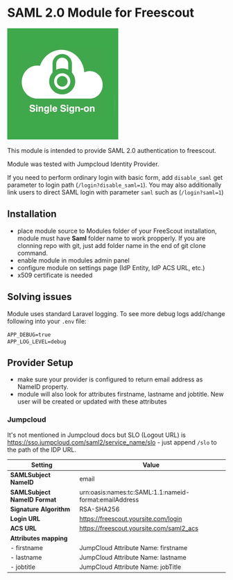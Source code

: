 # SAML 2.0 Module for Freescout
![](Public/saml2_icon.png)

This module is intended to provide SAML 2.0 authentication to freescout.

Module was tested with Jumpcloud Identity Provider.

If you need to perform ordinary login with basic form, add `disable_saml` get parameter to login path (`/login?disable_saml=1`). You may also additionally link users to direct SAML login with parameter `saml` such as (`/login?saml=1`)

## Installation

- place module source to Modules folder of your FreeScout installation, module must have **Saml** folder name to work propperly. If you are clonning repo with git, just add folder name in the end of git clone command.
- enable module in modules admin panel
- configure module on settings page (IdP Entity, IdP ACS URL, etc.)
- x509 certificate is needed

## Solving issues

Module uses standard Laravel logging. To see more debug logs add/change following into your `.env` file:

```
APP_DEBUG=true
APP_LOG_LEVEL=debug
```

## Provider Setup

- make sure your provider is configured to return email address as NameID property.
- module will also look for attributes firstname, lastname and jobtitle. New user will be created or updated with these attributes

### Jumpcloud

It's not mentioned in Jumpcloud docs but SLO (Logout URL) is https://sso.jumpcloud.com/saml2/service_name/slo - just append `/slo` to the path of the IDP URL.

| Setting                        | Value                                                              |
| ------------------------------ | ------------------------------------------------------------------ |
| **SAMLSubject NameID**         | email                                                              |
| **SAMLSubject NameID Format**  | urn:oasis:names:tc:SAML:1.1:nameid-format:emailAddress             |
| **Signature Algorithm**        | RSA-SHA256                                                         |
| **Login URL**                  | https://freescout.yoursite.com/login                               |
| **ACS URL**                    | https://freescout.yoursite.com/saml2_acs                           |
| **Attributes mapping**         |                                                                    |
| - firstname                    | JumpCloud Attribute Name: firstname                                |
| - lastname                     | JumpCloud Attribute Name: lastname                                 |
| - jobtitle                     | JumpCloud Attribute Name: jobTitle                                 |
